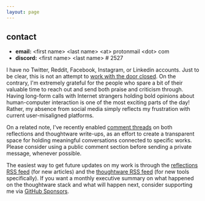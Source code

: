 ```yaml
---
layout: page
---
```


## contact

- **email:** \<first name\> \<last name\> \<at\> protonmail \<dot\> com
- **discord:** \<first name\> \<last name\> # 2527

I have no Twitter, Reddit, Facebook, Instagram, or Linkedin accounts. Just to be clear, this is not an attempt to [work with the door closed](https://youtu.be/a1zDuOPkMSw?t=1099). On the contrary, I'm extremely grateful for the people who spare a bit of their valuable time to reach out and send both praise and criticism through. Having long-form calls with Internet strangers holding bold opinions about human-computer interaction is one of the most exciting parts of the day! Rather, my absence from social media simply reflects my frustration with current user-misaligned platforms.

On a related note, I've recently enabled [comment threads](/reflections/representational-resources) on both reflections and thoughtware write-ups, as an effort to create a transparent space for holding meaningful conversations connected to specific works. Please consider using a public comment section before sending a private message, whenever possible.

The easiest way to get future updates on my work is through the [reflections RSS feed](/reflections/feed.xml) (for new articles) and the [thoughtware RSS feed](/thoughtware/feed.xml) (for new tools specifically). If you want a monthly executive summary on what happened on the thoughtware stack and what will happen next, consider supporting me via [GitHub Sponsors](https://github.com/sponsors/paulbricman).
